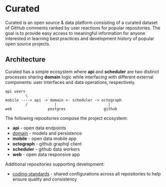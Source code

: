 # Curated

Curated is an open source & data platform consisting of a curated dataset of GitHub comments ranked by user reactions for popular repositories. The goal is to provide easy access to meaningful information for anyone interested in learning best practices and development history of popular open source projects.

## Architecture

Curated has a simple ecosystem where **api** and **scheduler** are two distinct processes sharing **domain** logic while interfacing with different external components: user interfaces and data operations, respectively.

```
api users
         \
mobile ----> api -> domain <- scheduler -> octograph
         /            |                       |
web                postgres                 github
```

The following repositories compose the project ecosystem:

* **api** - open data endpoints
* [domain](https://github.com/curated/domain) - models and persistence
* **mobile** - open data mobile app
* **octograph** - github graphql client
* **scheduler** - github data workers
* **web** - open data responsive app

Additional repositories supporting development:

* [coding-standards](https://github.com/curated/coding-standards) - shared configurations across all repositories to help ensure quality and consistency
